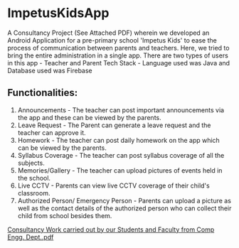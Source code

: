 # ImpetusKidsApp

A Consultancy Project (See Attached PDF) wherein we developed an Android Application for a pre-primary school 'Impetus Kids' to ease the process of communication between parents and teachers.
Here, we tried to bring the entire administration in a single app.
There are two types of users in this app - Teacher and Parent
Tech Stack - Language used was Java and Database used was Firebase

## Functionalities: 
1) Announcements - The teacher can post important announcements via the app and these can be viewed by the parents.
2) Leave Request - The Parent can generate a leave request and the teacher can approve it.
3) Homework - The teacher can post daily homework on the app which can be viewed by the parents.
4) Syllabus Coverage - The teacher can post syllabus coverage of all the subjects.
5) Memories/Gallery - The teacher can upload pictures of events held in the school.
6) Live CCTV - Parents can view live CCTV coverage of their child's classroom.
7) Authorized Person/ Emergency Person - Parents can upload a picture as well as the contact details of the authorized person who can collect their child from school besides them.

[Consultancy Work carried out by our Students and Faculty from Comp Engg. Dept..pdf](https://github.com/Atharva18/ImpetusKidsApp/files/11300017/Consultancy.Work.carried.out.by.our.Students.and.Faculty.from.Comp.Engg.Dept.pdf)
